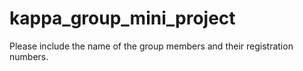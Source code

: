 # kappa_group_mini_project
Please include the name of the group members and their registration numbers.

